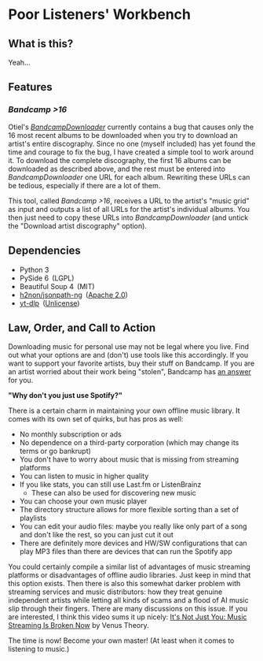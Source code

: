 # Poor Listeners' Workbench

## What is this?

Yeah...

## Features

### _Bandcamp >16_

Otiel's [_BandcampDownloader_](https://github.com/Otiel/BandcampDownloader/) currently contains a bug that causes only the 16 most recent albums to be downloaded when you try to download an artist's entire discography. Since no one (myself included) has yet found the time and courage to fix the bug, I have created a simple tool to work around it. To download the complete discography, the first 16 albums can be downloaded as described above, and the rest must be entered into _BandcampDownloader_ one URL for each album. Rewriting these URLs can be tedious, especially if there are a lot of them.

This tool, called _Bandcamp >16_, receives a URL to the artist's "music grid" as input and outputs a list of all URLs for the artist's individual albums. You then just need to copy these URLs into _BandcampDownloader_ (and untick the "Download artist discography" option).

## Dependencies

* Python 3
* PySide 6&ensp;(LGPL)
* Beautiful Soup 4&ensp;(MIT)
* [h2non/jsonpath-ng](https://github.com/h2non/jsonpath-ng)&ensp;([Apache 2.0](https://github.com/h2non/jsonpath-ng/blob/master/LICENSE))
* [yt-dlp](https://github.com/yt-dlp/yt-dlp)&ensp;([Unlicense](https://github.com/yt-dlp/yt-dlp/blob/master/LICENSE))

## Law, Order, and Call to Action

Downloading music for personal use may not be legal where you live. Find out what your options are and (don't) use tools like this accordingly. If you want to support your favorite artists, buy their stuff on Bandcamp. If you are an artist worried about their work being "stolen", Bandcamp has [an answer](https://get.bandcamp.help/hc/en-us/articles/23020694039575-I-heard-you-can-steal-music-on-Bandcamp-What-are-you-doing-about-this) for you.

<b>"Why don't you just use Spotify?"</b>

There is a certain charm in maintaining your own offline music library. It comes with its own set of quirks, but has pros as well:

* No monthly subscription or ads
* No dependence on a third-party corporation (which may change its terms or go bankrupt)
* You don't have to worry about music that is missing from streaming platforms
* You can listen to music in higher quality
* If you like stats, you can still use Last.fm or ListenBrainz
  * These can also be used for discovering new music
* You can choose your own music player
* The directory structure allows for more flexible sorting than a set of playlists
* You can edit your audio files: maybe you really like only part of a song and don't like the rest, so you can just cut it out
* There are definitely more devices and HW/SW configurations that can play MP3 files than there are devices that can run the Spotify app

You could certainly compile a similar list of advantages of music streaming platforms or disadvantages of offline audio libraries. Just keep in mind that this option exists. Then there is also this somewhat darker problem with streaming services and music distributors: how they treat genuine independent artists while letting all kinds of scams and a flood of AI music slip through their fingers. There are many discussions on this issue. If you are interested, I think this video sums it up nicely: [It's Not Just You: Music Streaming Is Broken Now](https://youtu.be/plleJ0Zv0Ww) by Venus Theory.

The time is now! Become your own master! (At least when it comes to listening to music.)
